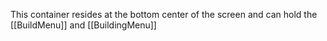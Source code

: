 This container resides at the bottom center of the screen and can hold the [[BuildMenu]] and [[BuildingMenu]]